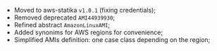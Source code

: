 * Moved to aws-statika `v1.0.1` (fixing credentials);
* Removed deprecated `AMI44939930`;
* Refined abstract `AmazonLinuxAMI`;
* Added synonims for AWS regions for convenience;
* Simplified AMIs definition: one case class depending on the region;
